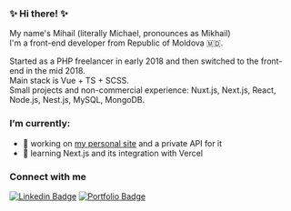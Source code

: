 ### ✨ Hi there! ✨
My name's Mihail (literally Michael, pronounces as Mikhail)<br/>
I'm a front-end developer from Republic of Moldova 🇲🇩.

Started as a PHP freelancer in early 2018 and then switched to the front-end in the mid 2018. <br/>
Main stack is Vue + TS + SCSS.<br/>
Small projects and non-commercial experience: Nuxt.js, Next.js, React, Node.js, Nest.js, MySQL, MongoDB.

### I’m currently:
- 🔭 working on [my personal site](https://plain-one.dev) and a private API for it
- 🌱 learning Next.js and its integration with Vercel

### Connect with me

[![Linkedin Badge](https://img.shields.io/badge/-mihail_velcev-blue?style=flat-square&logo=Linkedin&logoColor=white&link=https://www.linkedin.com/in/mikhail-velchev)](https://www.linkedin.com/in/mikhail-velchev)
[![Portfolio Badge](https://img.shields.io/badge/-personal_site-black?style=flat-square&logo=firefox-browser&logoColor=orange&link=https://plain-one.dev/)](https://plain-one.dev)
